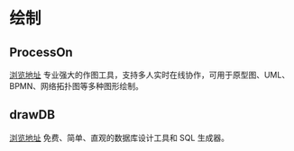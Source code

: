 # 绘制

## ProcessOn

[浏览地址](https://www.processon.com/) 专业强大的作图工具，支持多人实时在线协作，可用于原型图、UML、BPMN、网络拓扑图等多种图形绘制。

## drawDB

[浏览地址](https://drawdb.vercel.app/) 免费、简单、直观的数据库设计工具和 SQL 生成器。